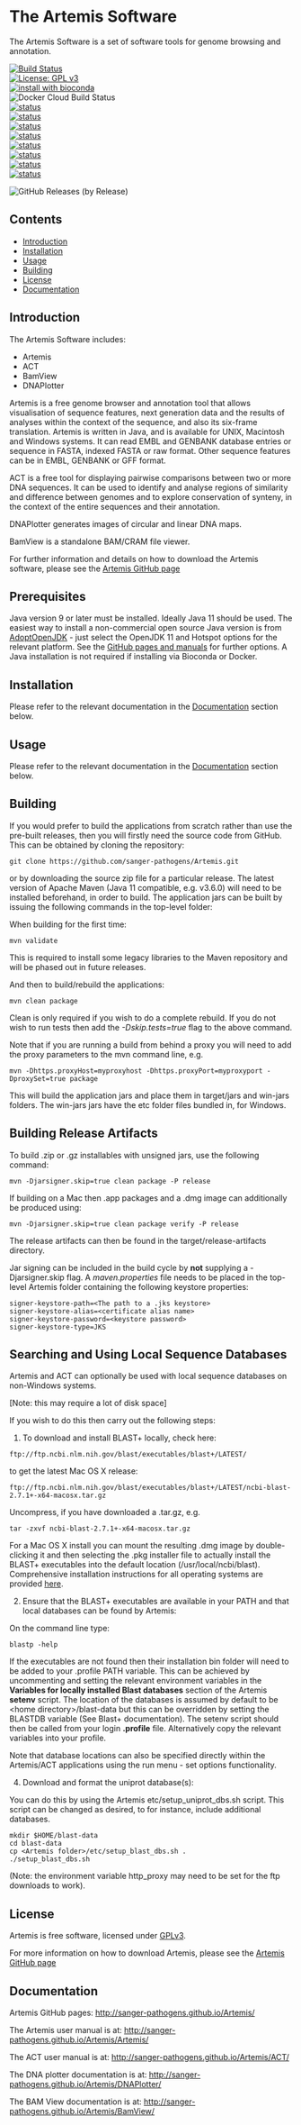 # The Artemis Software
The Artemis Software is a set of software tools for genome browsing and annotation.

[![Build Status](https://travis-ci.org/sanger-pathogens/Artemis.svg?branch=master)](https://travis-ci.org/sanger-pathogens/Artemis)  
[![License: GPL v3](https://img.shields.io/badge/License-GPL%20v3-brightgreen.svg)](https://github.com/sanger-pathogens/Artemis/blob/master/LICENSE)  
[![install with bioconda](https://img.shields.io/badge/install%20with-bioconda-brightgreen.svg?style=flat-square)](http://bioconda.github.io/recipes/artemis/README.html)  
![Docker Cloud Build Status](https://img.shields.io/docker/cloud/build/sangerpathogens/artemis)  
[![status](https://img.shields.io/badge/Bioinformatics-10.1093%2Fbioinformatics%2F16.10.944-brightgreen.svg)](https://doi.org/10.1093/bioinformatics/16.10.944)  
[![status](https://img.shields.io/badge/Bioinformatics-10.1093%2Fbioinformatics%2Fbtr703-brightgreen.svg)](https://doi.org/10.1093/bioinformatics/btr703)   
[![status](https://img.shields.io/badge/Bioinformatics-10.1093%2Fbioinformatics%2Fbtn529-brightgreen.svg)](https://doi.org/10.1093/bioinformatics/btn529)   
[![status](https://img.shields.io/badge/BIB-10.1093%2Fbib%2F4.2.124-brightgreen.svg)](https://doi.org/10.1093/bib/4.2.124)   
[![status](https://img.shields.io/badge/Bioinformatics-10.1093%2Fbioinformatics%2Fbti553-brightgreen.svg)](https://doi.org/10.1093/bioinformatics/bti553)   
[![status](https://img.shields.io/badge/BIB-10.1093%2Fbib%2Fbbr073-brightgreen.svg)](https://doi.org/10.1093/bib/bbr073)   
[![status](https://img.shields.io/badge/Bioinformatics-10.1093%2Fbioinformatics%2Fbtq010-brightgreen.svg)](https://doi.org/10.1093/bioinformatics/btq010)   
[![status](https://img.shields.io/badge/Bioinformatics-10.1093%2Fbioinformatics%2Fbtn578-brightgreen.svg)](https://doi.org/10.1093/bioinformatics/btn578)  

![GitHub Releases (by Release)](https://img.shields.io/github/downloads/sanger-pathogens/artemis/v18.1.0/total)

## Contents
  * [Introduction](#introduction)
  * [Installation](#installation)
  * [Usage](#usage)
  * [Building](#building)
  * [License](#license)
  * [Documentation](#documentation)

## Introduction
The Artemis Software includes:

* Artemis
* ACT
* BamView
* DNAPlotter

Artemis is a free genome browser and annotation tool that allows visualisation of sequence features, next generation data and the results of analyses within the context of the sequence, and also its six-frame translation. Artemis is written in Java, and is available for UNIX, Macintosh and Windows systems. It can read EMBL and GENBANK database entries or sequence in FASTA, indexed FASTA or raw format. Other sequence features can be in EMBL, GENBANK or GFF format.

ACT is a free tool for displaying pairwise comparisons between two or more DNA sequences. It can be used to identify and analyse regions of similarity and difference between genomes and to explore conservation of synteny, in the context of the entire sequences and their annotation.

DNAPlotter generates images of circular and linear DNA maps.

BamView is a standalone BAM/CRAM file viewer.

For further information and details on how to download the Artemis software, please see the [Artemis GitHub page](http://sanger-pathogens.github.io/Artemis/)

## Prerequisites

Java version 9 or later must be installed. Ideally Java 11 should be used. The easiest way to install a non-commercial open source Java version is from [AdoptOpenJDK](https://adoptopenjdk.net/releases.html) - just select the OpenJDK 11 and Hotspot options for the relevant platform. See the [GitHub pages and manuals](#documentation) for further options. A Java installation is not required if installing via Bioconda or Docker.

## Installation

Please refer to the relevant documentation in the [Documentation](#documentation) section below.

## Usage

Please refer to the relevant documentation in the [Documentation](#documentation) section below.

## Building

If you would prefer to build the applications from scratch rather than use the pre-built releases, then you will firstly need the source code from GitHub. This can be obtained by cloning the repository:
```
git clone https://github.com/sanger-pathogens/Artemis.git
```
or by downloading the source zip file for a particular release. The latest version of Apache Maven (Java 11 compatible, e.g. v3.6.0) will need to be installed beforehand, in order to build. The application jars can be built by issuing the following commands in the top-level folder:

When building for the first time:
```
mvn validate
```
This is required to install some legacy libraries to the Maven repository and will be phased out in future releases.

And then to build/rebuild the applications:
```
mvn clean package
```
Clean is only required if you wish to do a complete rebuild.
If you do not wish to run tests then add the <i>-Dskip.tests=true</i> flag to the above command.

Note that if you are running a build from behind a proxy you will need to add the proxy parameters to the mvn command line, e.g.
```
mvn -Dhttps.proxyHost=myproxyhost -Dhttps.proxyPort=myproxyport -DproxySet=true package
```
This will build the application jars and place them in target/jars and win-jars folders. The win-jars jars have the etc folder files bundled in, for Windows.

## Building Release Artifacts
To build .zip or .gz installables with unsigned jars, use the following command:
```
mvn -Djarsigner.skip=true clean package -P release
```
If building on a Mac then .app packages and a .dmg image can additionally be produced using:
```
mvn -Djarsigner.skip=true clean package verify -P release
```
The release artifacts can then be found in the target/release-artifacts directory.

Jar signing can be included in the build cycle by <b>not</b> supplying a -Djarsigner.skip flag. A <i>maven.properties</i> file needs to be placed in the top-level Artemis folder containing the following keystore properties:
```
signer-keystore-path=<The path to a .jks keystore>
signer-keystore-alias=<certificate alias name>
signer-keystore-password=<keystore password>
signer-keystore-type=JKS
```

## Searching and Using Local Sequence Databases

Artemis and ACT can optionally be used with local sequence databases on non-Windows systems.

[Note: this may require a lot of disk space]

If you wish to do this then carry out the following steps:

1. To download and install BLAST+ locally, check here:

  ```
  ftp://ftp.ncbi.nlm.nih.gov/blast/executables/blast+/LATEST/
  ```
  to get the latest Mac OS X release:

  ```
  ftp://ftp.ncbi.nlm.nih.gov/blast/executables/blast+/LATEST/ncbi-blast-2.7.1+-x64-macosx.tar.gz
  ```
  Uncompress, if you have downloaded a .tar.gz, e.g.

  ```
  tar -zxvf ncbi-blast-2.7.1+-x64-macosx.tar.gz
  ```
  For a Mac OS X install you can mount the resulting .dmg image by double-clicking it and then selecting the .pkg installer file to actually install the BLAST+ executables into the default location (/usr/local/ncbi/blast). Comprehensive installation instructions for all operating systems are provided  [here](https://www.ncbi.nlm.nih.gov/books/NBK279690/).

2. Ensure that the BLAST+ executables are available in your PATH and that local
   databases can be found by Artemis:

  On the command line type:

  ```
  blastp -help
  ```
  If the executables are not found then their installation bin folder will need to be added to your .profile PATH variable. This can be achieved by uncommenting and setting the relevant environment variables in the **Variables for locally installed Blast databases** section of the Artemis **setenv** script. The location of the databases is assumed by default to be &lt;home directory&gt;/blast-data but this can be overridden by setting the BLASTDB variable (See Blast+ documentation). The setenv script should then be called from your login **.profile** file. Alternatively copy the relevant variables into your profile.

  Note that database locations can also be specified directly within the Artemis/ACT applications using the run menu - set options functionality.

4. Download and format the uniprot database(s):

  You can do this by using the Artemis etc/setup_uniprot_dbs.sh script. This script can be changed as desired, to for instance, include additional databases.

  ```
  mkdir $HOME/blast-data
  cd blast-data
  cp <Artemis folder>/etc/setup_blast_dbs.sh .
  ./setup_blast_dbs.sh
  ```

  (Note: the environment variable http_proxy may need to be set for the ftp downloads to work).

## License
Artemis is free software, licensed under [GPLv3](https://github.com/sanger-pathogens/artemis/blob/master/LICENSE).

For more information on how to download Artemis, please see the [Artemis GitHub page](http://sanger-pathogens.github.io/Artemis/)

## Documentation

Artemis GitHub pages:
  http://sanger-pathogens.github.io/Artemis/

The Artemis user manual is at:
  http://sanger-pathogens.github.io/Artemis/Artemis/

The ACT user manual is at:
  http://sanger-pathogens.github.io/Artemis/ACT/

The DNA plotter documentation is at:
  http://sanger-pathogens.github.io/Artemis/DNAPlotter/

The BAM View documentation is at:
  http://sanger-pathogens.github.io/Artemis/BamView/
